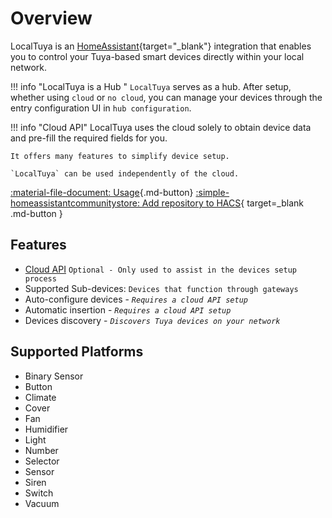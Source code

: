 # Overview

LocalTuya is an [HomeAssistant](https://www.home-assistant.io/){target="_blank"} integration that enables you to control your Tuya-based smart devices directly within your local network. 


!!! info "LocalTuya is a Hub "
    `LocalTuya` serves as a hub. After setup, whether using `cloud` or `no cloud`, you can manage your devices through the entry configuration UI in `hub configuration`.
    <!-- `Each Tuya account can be add on it's own` -->


!!! info "Cloud API"
    LocalTuya uses the cloud solely to obtain device data and pre-fill the required fields for you.

    It offers many features to simplify device setup.

    `LocalTuya` can be used independently of the cloud.

[:material-file-document: Usage](installation.md){.md-button}
[:simple-homeassistantcommunitystore: Add repository to HACS](https://my.home-assistant.io/redirect/hacs_repository/?category=integration&repository=hass-localtuya&owner=xZetsubou){ target=_blank .md-button }


## Features
<!-- - Supported protocols: `3.1`, `3.2`, `3.3`, `3.4`, and `3.5` -->
- [Cloud API](cloud_api.md) `Optional - Only used to assist in the devices setup process`
- Supported Sub-devices: `Devices that function through gateways`
- Auto-configure devices - *`Requires a cloud API setup`*
- Automatic insertion - *`Requires a cloud API setup`*
- Devices discovery - *`Discovers Tuya devices on your network`* 

## Supported Platforms
- Binary Sensor
- Button
- Climate
- Cover
- Fan
- Humidifier
- Light
- Number
- Selector
- Sensor
- Siren
- Switch
- Vacuum
